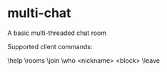 # multi-chat
A basic multi-threaded chat room

Supported client commands: 

\help
\rooms
\join <nickname> <room>
\who
\<nickname> <message>
\<block> <nickname>
\leave
